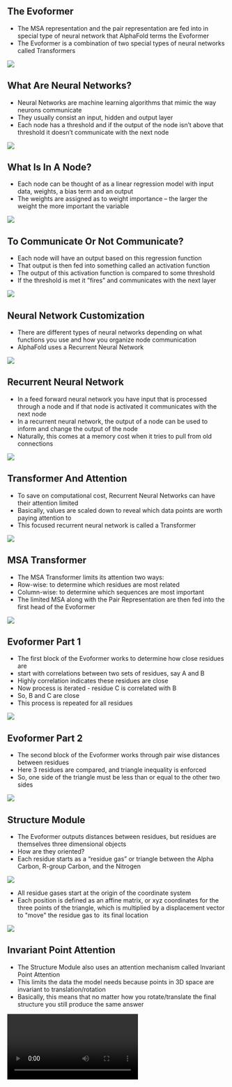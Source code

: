 ## The Evoformer

- The MSA representation and the pair representation are fed into in special type of neural network that AlphaFold terms the Evoformer
- The Evoformer is a combination of two special types of neural networks called Transformers

![](images/evoformer.png)

## What Are Neural Networks?

- Neural Networks are machine learning algorithms that mimic the way neurons communicate
- They usually consist an input, hidden and output layer
- Each node has a threshold and if the output of the node isn’t above that threshold it doesn’t communicate with the next node

![](images/what_are_nn.png)

## What Is In A Node?

- Each node can be thought of as a linear regression model with input data, weights, a bias term and an output
- The weights are assigned as to weight importance – the larger the weight the more important the variable

![](images/single_node.png)

## To Communicate Or Not Communicate?

- Each node will have an output based on this regression function
- That output is then fed into something called an activation function
- The output of this activation function is compared to some threshold
- If the threshold is met it ”fires” and communicates with the next layer

![](images/to_comm.png)

## Neural Network Customization

- There are different types of neural networks depending on what functions you use and how you organize node communication
- AlphaFold uses a Recurrent Neural Network

![](images/nn_custom.png)

## Recurrent Neural Network

- In a feed forward neural network you have input that is processed through a node and if that node is activated it communicates with the next node
- In a recurrent neural network, the output of a node can be used to inform and change the output of the node
- Naturally, this comes at a memory cost when it tries to pull from old connections

![](images/fnn_rnn.png)

## Transformer And Attention

- To save on computational cost, Recurrent Neural Networks can have their attention limited
- Basically, values are scaled down to reveal which data points are worth paying attention to
- This focused recurrent neural network is called a Transformer

![](images/transformer_attention.png)

## MSA Transformer

- The MSA Transformer limits its attention two ways:
- Row-wise: to determine which residues are most related
- Column-wise: to determine which sequences are most important
- The limited MSA along with the Pair Representation are then fed into the first head of the Evoformer

![](images/msa_transformer.png)

## Evoformer Part 1

- The first block of the Evoformer works to determine how close residues are 
- start with correlations between two sets of residues, say A and B
- Highly correlation indicates these residues are close
- Now process is iterated - residue C is correlated with B
- So, B and C are close
- This process is repeated for all residues

![](images/evo_part1.png)

## Evoformer Part 2

- The second block of the Evoformer works through pair wise distances between residues
- Here 3 residues are compared, and triangle inequality is enforced
- So, one side of the triangle must be less than or equal to the other two sides

![](images/evo_part2.png)

## Structure Module


- The Evoformer outputs distances between residues, but residues are themselves three dimensional objects
- How are they oriented?
- Each residue starts as a “residue gas” or triangle between the Alpha Carbon, R-group Carbon, and the Nitrogen

![](images/structure_mod.png)

- All residue gases start at the origin of the coordinate system
- Each position is defined as an affine matrix, or xyz coordinates for the three points of the triangle, which is multiplied by a displacement vector to "move" the residue gas to  its final location

![](images/affine_mat.png)

## Invariant Point Attention

- The Structure Module also uses an attention mechanism called Invariant Point Attention
- This limits the data the model needs because points in 3D space are invariant to translation/rotation 
- Basically, this means that no matter how you rotate/translate the final structure you still produce the same answer

![](images/ipa.mp4)
